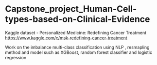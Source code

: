 # Capstone_project_Human-Cell-types-based-on-Clinical-Evidence

Kaggle dataset - Personalized Medicine: Redefining Cancer Treatment https://www.kaggle.com/c/msk-redefining-cancer-treatment

Work on the imbalance multi-class classification using NLP , resmapling method and model such as XGBoost, random forest classifier and logistic regression
